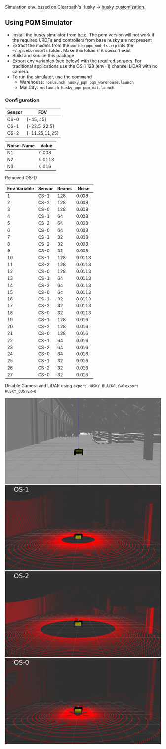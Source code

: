 Simulation env. based on Clearpath's Husky -> [husky_customization](https://github.com/husky/husky_customization).

## Using PQM Simulator

- Install the husky simulator from [here](http://wiki.ros.org/Robots/Husky). The pqm version will not work if the required URDFs and controllers from base husky are not present
- Extract the models from the `worlds/pqm_models.zip` into the `~/.gazebo/models` folder. Make this folder if it doesn't exist
- Build and source this package
- Export env variables (see below) with the required sensors. For traditional applications use the OS-1 128 (env=1) channel LiDAR with no camera.
- To run the simulator, use the command <br>
    - Warehouse: `roslaunch husky_pqm pqm_warehouse.launch`
    - Mai City: `roslaunch husky_pqm pqm_mai.launch`

### Configuration ###
| Sensor | FOV |
| ------ | ------ |
| OS-0    | [-45, 45] |
| OS-1    | [-22.5, 22.5] |
| OS-2    | [-11.25,11,25] |

| Noise-Name | Value |
| ------ | ------ |
| N1 | 0.008 |
| N2 | 0.0113 |
| N3 | 0.016 |

Removed OS-D

 Env Variable | Sensor  | Beams | Noise    |
| ------------- | ------------- | ------------- | ------------- |
| 1  | OS-1 |  128 | 0.008
| 2  | OS-2 | 128 | 0.008
| 3  | OS-0 | 128 | 0.008
| 4 | OS-1 |  64 | 0.008
| 5  | OS-2 | 64 | 0.008
| 6  | OS-0 |  64 | 0.008
| 7  | OS-1 | 32 | 0.008
| 8  | OS-2 | 32 | 0.008
| 9  | OS-0 | 32 | 0.008
| 10  | OS-1 |  128 | 0.0113
| 11  | OS-2 | 128 | 0.0113
| 12  | OS-0 | 128 | 0.0113
| 13 | OS-1 |  64 | 0.0113
| 14  | OS-2 | 64 | 0.0113
| 15  | OS-0 |  64 | 0.0113
| 16 | OS-1 | 32 | 0.0113
| 17 | OS-2 | 32 | 0.0113
| 18  | OS-0 | 32 | 0.0113
| 19  | OS-1 |  128 | 0.016
| 20  | OS-2 | 128 | 0.016
| 21  | OS-0 | 128 | 0.016
| 22 | OS-1 |  64 | 0.016
| 23  | OS-2 | 64 | 0.016
| 24  | OS-0 |  64 | 0.016
| 25 | OS-1 | 32 | 0.016
| 26 | OS-2 | 32 | 0.016
| 27  | OS-0 | 32 | 0.016



Disable Camera and LiDAR using `export HUSKY_BLACKFLY=0` `export HUSKY_OUSTER=0`
<br>

![Simulation Environment](images/BASE.png)
![OS-1](images/OS_1.png)
![OS-2](images/OS_2.png)
![OS-3](images/OS_3.png)
<!--![OS-D](images/OS_D.png)-->



<!-- husky
=====

Common ROS packages for the Clearpath Husky, useable for both simulation and
real robot operation.

 - husky_control : Control configuration
 - husky_description : Robot description (URDF)
 - husky_msgs : Message definitions
 - husky_navigation : Navigation configurations and demos

For Husky instructions and tutorials, please see [Robots/Husky](http://wiki.ros.org/Robots/Husky).

To create a custom Husky description or simulation, please fork [husky_customization](https://github.com/husky/husky_customization).

husky_desktop
=============

Desktop ROS packages for the Clearpath Husky, which may pull in graphical dependencies.

 - husky_viz : Visualization (rviz) configuration and bringup

For Husky instructions and tutorials, please see http://wiki.ros.org/Robots/Husky

husky_simulator
==============

Simulator ROS packages for the Clearpath Husky.

 - husky_pqm : Gazebo plugin definitions and extensions to the robot URDF.

For Husky instructions and tutorials, please see http://wiki.ros.org/Robots/Husky -->
